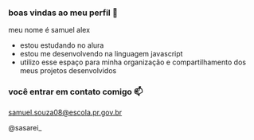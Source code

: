 ### boas vindas ao meu perfil 💙

meu nome é samuel alex

- estou estudando no alura
- estou me desenvolvendo na linguagem javascript
- utilizo esse espaço para minha organização e compartilhamento dos meus projetos desenvolvidos

### você entrar em contato comigo 📫

samuel.souza08@escola.pr.gov.br

@sasarei_

![]()
